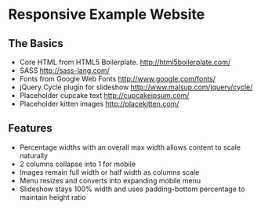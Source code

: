 Responsive Example Website
==========================

The Basics
--------------------------
* Core HTML from HTML5 Boilerplate. http://html5boilerplate.com/
* SASS http://sass-lang.com/
* Fonts from Google Web Fonts http://www.google.com/fonts/
* jQuery Cycle plugin for slideshow http://www.malsup.com/jquery/cycle/
* Placeholder cupcake text http://cupcakeipsum.com/
* Placeholder kitten images http://placekitten.com/

Features
--------------------------
* Percentage widths with an overall max width allows content to scale naturally
* 2 columns collapse into 1 for mobile
* Images remain full width or half width as columns scale
* Menu resizes and converts into expanding mobile menu
* Slideshow stays 100% width and uses padding-bottom percentage to maintain height ratio